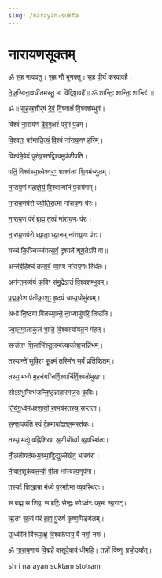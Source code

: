 ```yaml
---
slug: /narayan-sukta
---
```


# नारायणसूक्तम्

ॐ स॒ह ना॑ववतु। स॒ह नौ॑ भुनक्तु। स॒ह वी॒र्यं॑ करवावहै।

ते॒ज॒स्विना॒वधी॑तमस्तु॒ मा वि॑द्विषा॒वहै᳚॥ ॐ शान्तिः॒ शान्तिः॒ शान्तिः॑ ॥

ॐ॥ स॒ह॒स्र॒शीर्॑षं दे॒वं॒ वि॒श्वाक्षं॑ वि॒श्वश॑म्भुवं।

विश्वं॑ ना॒राय॑णं दे॒व॒म॒क्षरं॑ पर॒मं प॒दम्।

वि॒श्वतः॒ पर॑मान्नि॒त्यं॒ वि॒श्वं ना॑राय॒णꣳ ह॑रिम्।

विश्व॑मे॒वेदं पुरु॑ष॒स्तद्वि॒श्वमुप॑जीवति।

पतिं॒ विश्व॑स्या॒त्मेश्व॑र॒ꣳ॒ शाश्व॑तꣳ शि॒वम॑च्युतम्।

ना॒राय॒णं म॑हाज्ञे॒यं॒ वि॒श्वात्मा॑नं प॒राय॑णम्।

ना॒राय॒णप॑रो ज्यो॒ति॒रा॒त्मा ना॑राय॒णः प॑रः।

ना॒राय॒ण प॑रं ब्र॒ह्म॒ त॒त्वं ना॑राय॒णः प॑रः।

ना॒राय॒णप॑रो ध्या॒ता॒ ध्या॒नम् ना॑राय॒णः प॑रः।

यच्च॑ कि॒ञ्चिज्ज॑गत्स॒र्वं॒ दृ॒श्यते᳚ श्रूय॒तेऽपि॑ वा॥

अन्त॑र्ब॒हिश्च॑ तत्स॒र्वं॒ व्या॒प्य ना॑राय॒णः स्थि॑तः।

अन॑न्त॒मव्य॑यं क॒विꣳ स॑मु॒द्रेऽन्तं॑ वि॒श्वश॑म्भुवम्।

प॒द्म॒को॒श प्र॑तीका॒श॒ꣳ॒ हृ॒दयं॑ चाप्य॒धोमु॑खम्।

अधो॑ नि॒ष्टया वि॑तस्या॒न्ते॒ ना॒भ्यामु॑परि॒ तिष्ठ॑ति।

ज्वा॒ल॒मा॒लाकु॑लं भा॒ति॒ वि॒श्वस्या॑यत॒नं म॑हत्।

सन्त॑तꣳ शि॒लाभि॑स्तु॒लम्ब॑त्याकोश॒सन्नि॑भम्।

तस्यान्ते॑ सुषि॒रꣳ सू॒क्ष्मं तस्मि᳚न् स॒र्वं प्रति॑ष्ठितम्।

तस्य॒ मध्ये॑ म॒हन॑गग्निर्वि॒श्वार्चि॑र्वि॒श्वतो॑मुखः।

सोऽग्र॑भु॒ग्विभ॑जन्ति॒ष्ठ॒न्नाहा॑रमज॒रः क॒विः।

ति॒र्य॒गू॒र्ध्वम॑धश्शा॒यी॒ र॒श्मय॑स्तस्य॒ सन्त॑ता।

स॒न्ता॒पय॑ति स्वं दे॒हमापा॑दतल॒मस्त॑कः।

तस्य॒ मद्ये॒ वह्नि॑शिखा अ॒णीयो᳚र्ध्वा व्य॒वस्थि॑तः।

नी॒लतो॑यद॑मध्य॒स्था॒द्वि॒द्युल्ले॑खेव॒ भास्व॑रा।

नी॒वार॒शूक॑वत्त॒न्वी॒ पी॒ता भा॑स्वत्य॒णूप॑मा।

तस्याः᳚ शिखा॒या म॑ध्ये प॒रमा᳚त्मा व्य॒वस्थि॑तः।

स ब्रह्म॒ स शिवः॒ स हरिः॒ सेन्द्रः॒ सोऽक्ष॑रः पर॒मः स्व॒राट्॥

ऋ॒तꣳ स॒त्यं प॑रं ब्र॒ह्म॒ पु॒रुषं॑ कृष्ण॒पिङ्ग॑लम्।

ऊ॒र्ध्वरे॑तं वि॑रूपा॒क्षं॒ वि॒श्वरू॑पाय॒ वै नमो॒ नमः॑।

ॐ ना॒रा॒य॒णाय॑ वि॒द्महे॑ वासुदे॒वाय॑ धीमहि। तन्नो॑ विष्णुः प्रचो॒दया᳚त्।

<span class='index-text'> shri narayan suktam stotram </span>